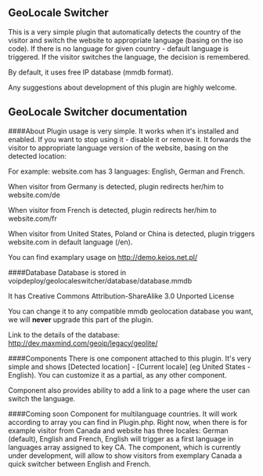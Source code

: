 GeoLocale Switcher
--------------

This is a very simple plugin that automatically detects the country of the visitor and switch the website to appropriate language (basing on the iso code). If there is no language for given country - default language is triggered. If the visitor switches the language, the decision is remembered. 

By default, it uses free IP database (mmdb format). 

Any suggestions about development of this plugin are highly welcome.

GeoLocale Switcher documentation
--------------
####About
Plugin usage is very simple. It works when it's installed and enabled. If you want to stop using it - disable it or remove it. 
It forwards the visitor to appropriate language version of the website, basing on the detected location:

For example: website.com has 3 languages: English, German and French.

When visitor from Germany is detected, plugin redirects her/him to website.com/de

When visitor from French is detected, plugin redirects her/him to website.com/fr

When visitor from United States, Poland or China is detected, plugin triggers website.com in default language (/en).

You can find examplary usage on http://demo.keios.net.pl/

####Database
Database is stored in voipdeploy/geolocaleswitcher/database/database.mmdb

It has Creative Commons Attribution-ShareAlike 3.0 Unported License

You can change it to any compatible mmdb geolocation database you want, we will **never** upgrade this part of the plugin.

Link to the details of the database: http://dev.maxmind.com/geoip/legacy/geolite/

####Components
There is one component attached to this plugin. It's very simple and shows [Detected location] - [Current locale] 
(eg United States - English). You can customize it as a partial, as any other component. 

Component also provides ability to add a link to a page where the user can switch the language. 

####Coming soon
Component for multilanguage countries. It will work according to array you can find in Plugin.php. Right now, when there is for example visitor from Canada and website has three locales: German (default), English and French, English will trigger as a first language in languages array assigned to key CA. The component, which is currently under development, will allow to show visitors from exemplary Canada a quick switcher between English and French.
